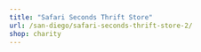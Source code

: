 ```yaml
---
title: "Safari Seconds Thrift Store"
url: /san-diego/safari-seconds-thrift-store-2/
shop: charity
---
```

